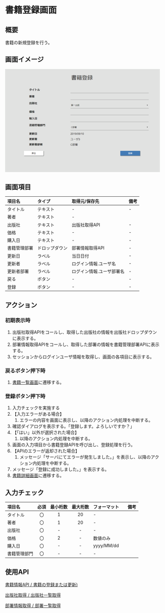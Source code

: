 # 書籍登録画面

## 概要

書籍の新規登録を行う。

## 画面イメージ

![登録画面](images/screen/register.png)

## 画面項目

| 項目名       | タイプ         | 取得元/保存先             | 備考 |
| :----------- | :------------- | :------------------------ | :--- |
| タイトル     | テキスト       | -                         | -    |
| 著者         | テキスト       | -                         |      |
| 出版社       | テキスト       | 出版社取得API             | -    |
| 価格         | テキスト       | -                         | -    |
| 購入日       | テキスト       | -                         | -    |
| 書籍管理部署 | ドロップダウン | 部署情報取得API           | -    |
| 更新日       | ラベル         | 当日日付                  | -    |
| 更新者       | ラベル         | ログイン情報.ユーザ名     | -    |
| 更新者部署   | ラベル         | ログイン情報.ユーザ部署名 | -    |
| 戻る         | ボタン         | -                         | -    |
| 登録         | ボタン         | -                         | -    |

## アクション

### 初期表示時

1. 出版社取得APIをコールし、取得した出版社の情報を出版社ドロップダウンに表示する。
2. 部署情報取得APIをコールし、取得した部署の情報を書籍管理部署APIに表示する。
3. セッションからログインユーザ情報を取得し、画面の各項目に表示する。

### 戻るボタン押下時

1. [書籍一覧画面](list.md)に遷移する。

### 登録ボタン押下時

1. 入力チェックを実施する
2. 【入力エラーがある場合】
    1. エラーの内容を画面に表示し、以降のアクション内処理を中断する。
3. 確認ダイアログを表示する。「登録します。よろしいですか？」
4. 【「はい」以外が選択された場合】
    1. 以降のアクション内処理を中断する。
5. 画面の入力項目から書籍登録APIを呼び出し、登録処理を行う。
6. 【APIのエラーが返却された場合】
    1. メッセージ「サーバにてエラーが発生しました。」を表示し、以降のアクション内処理を中断する。
7. メッセージ「登録に成功しました。」を表示する。
8. [書籍詳細画面](detail.md)に遷移する。

## 入力チェック

| 項目名 | 必須 | 最小桁数 | 最大桁数 | フォーマット |　備考 |
|:-|:-:|:-:|:-:|:-|:-|
| タイトル | 〇 | 1 | 20| - | |
| 著者 | 〇 | 1 | 20 | -|  |
| 出版社 | 〇 | - | - | -| |
| 価格 | 〇 | 2 | - | 数値のみ | |
| 購入日 | 〇 | - | - | yyyy/MM/dd | |
| 書籍管理部門 | 〇 | - | - | -| |

## 使用API

[書籍情報API / 書籍の登録または更新)](https://bookmanagementapi.docs.apiary.io/#reference/0/4/1)

[出版社取得 / 出版社一覧取得](https://bookmanagementapi.docs.apiary.io/#reference/0/0)

[部署情報取得 / 部署一覧取得](https://bookmanagementapi.docs.apiary.io/#reference/0/3/0)
